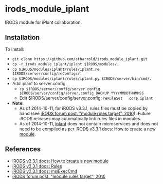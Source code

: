 # irods_module_iplant

IRODS module for iPlant collaboration.

## Installation

To install:
- ```git clone https://github.com/stharrold/irods_module_iplant.git```
- ```cp -r irods_module_iplant/iplant $IRODS/modules/.```
- ```cp $IRODS/modules/iplant/rules/iplant.re $IRODS/server/config/reConfigs/.```
- ```cp $IRODS/modules/iplant/rules/iplant.py $IRODS/server/bin/cmd/.```
- Add iplant to server.config:
  - ```cp $IRODS/server/config/server.config $IRODS/server/config/server.config_BACKUP_YYYYMMDDTHHMMSS```
  - Edit $IRODS/server/config/server.config: ```reRuleSet   core,iplant```
- **Note:**
  - As of 2014-10-11, for iRODS v3.3.1, rules files must be copied by hand (see [iRODS forum post: "module rules target", 2010](https://groups.google.com/forum/#!searchin/irod-chat/module$20rules/irod-chat/gaBSUd0QyiQ/ECKUNLPF5ooJ)). Future iRODS releases may automatically link rules files in modules.
  - As of 2014-10-11, [iplant](iplant) does not contain microservices and does not need to be compiled as per [iRODS v3.3.1 docs: How to create a new module](https://wiki.irods.org/index.php/How_to_create_a_new_module).

## References
- [iRODS v3.3.1 docs: How to create a new module](https://wiki.irods.org/index.php/How_to_create_a_new_module)
- [iRODS v3.3.1 docs: Rules](https://wiki.irods.org/index.php/Rules)
- [iRODS v3.3.1 docs: msiExecCmd](https://wiki.irods.org/doxygen/re_data_obj_opr_8c_a5e67b5b442a039b4ce7a81cfc708b1e3.html)
- [iRODS forum post: "module rules target", 2010](https://groups.google.com/forum/#!searchin/irod-chat/module$20rules/irod-chat/gaBSUd0QyiQ/ECKUNLPF5ooJ)
